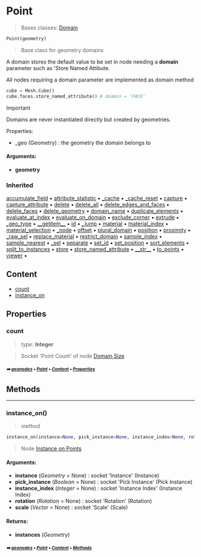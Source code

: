 # Point

> Bases classes: [Domain](geono-domain.md#domain)

``` python
Point(geometry)
```

> Base class for geometry domains

A domain stores the default value to be set in node needing a **domain** parameter
such as 'Store Named Attibute.

All nodes requiring a domain parameter are implemented as domain method

``` python
cube = Mesh.Cube()
cube.faces.store_named_attribute() # doamin = 'FACE'
```

> [!IMPORTANT]
> Domains are never instantiated directly but created by geometries.

Properties:
- _geo (Geometry) : the geometry the domain belongs to

#### Arguments:
- **geometry**

### Inherited

[accumulate_field](geono-domain.md#accumulate_field) :black_small_square: [attribute_statistic](geono-domain.md#attribute_statistic) :black_small_square: [\_cache](geono-nodecache.md#_cache) :black_small_square: [\_cache_reset](geono-nodecache.md#_cache_reset) :black_small_square: [capture](geono-domain.md#capture) :black_small_square: [capture_attribute](geono-domain.md#capture_attribute) :black_small_square: [delete](geono-domain.md#delete) :black_small_square: [delete_all](geono-domain.md#delete_all) :black_small_square: [delete_edges_and_faces](geono-domain.md#delete_edges_and_faces) :black_small_square: [delete_faces](geono-domain.md#delete_faces) :black_small_square: [delete_geometry](geono-domain.md#delete_geometry) :black_small_square: [domain_name](geono-domain.md#domain_name) :black_small_square: [duplicate_elements](geono-domain.md#duplicate_elements) :black_small_square: [evaluate_at_index](geono-domain.md#evaluate_at_index) :black_small_square: [evaluate_on_domain](geono-domain.md#evaluate_on_domain) :black_small_square: [exclude_corner](geono-domain.md#exclude_corner) :black_small_square: [extrude](geono-domain.md#extrude) :black_small_square: [\_geo_type](geono-geobase.md#_geo_type) :black_small_square: [\_\_getitem__](geono-geobase.md#__getitem__) :black_small_square: [id](geono-geobase.md#id) :black_small_square: [\_jump](geono-domain.md#_jump) :black_small_square: [material](geono-geobase.md#material) :black_small_square: [material_index](geono-geobase.md#material_index) :black_small_square: [material_selection](geono-geobase.md#material_selection) :black_small_square: [\_node](geono-domain.md#_node) :black_small_square: [offset](geono-geobase.md#offset) :black_small_square: [plural_domain](geono-domain.md#plural_domain) :black_small_square: [position](geono-geobase.md#position) :black_small_square: [proximity](geono-domain.md#proximity) :black_small_square: [\_raw_sel](geono-geobase.md#_raw_sel) :black_small_square: [replace_material](geono-geobase.md#replace_material) :black_small_square: [restrict_domain](geono-domain.md#restrict_domain) :black_small_square: [sample_index](geono-domain.md#sample_index) :black_small_square: [sample_nearest](geono-domain.md#sample_nearest) :black_small_square: [\_sel](geono-domain.md#_sel) :black_small_square: [separate](geono-domain.md#separate) :black_small_square: [set_id](geono-geobase.md#set_id) :black_small_square: [set_position](geono-geobase.md#set_position) :black_small_square: [sort_elements](geono-domain.md#sort_elements) :black_small_square: [split_to_instances](geono-domain.md#split_to_instances) :black_small_square: [store](geono-domain.md#store) :black_small_square: [store_named_attribute](geono-domain.md#store_named_attribute) :black_small_square: [\_\_str__](geono-domain.md#__str__) :black_small_square: [to_points](geono-domain.md#to_points) :black_small_square: [viewer](geono-domain.md#viewer) :black_small_square:

## Content

- [count](geono-point.md#count)
- [instance_on](geono-point.md#instance_on)

## Properties



### count

> _type_: **Integer**
>

> Socket 'Point Count' of node [Domain Size](https://docs.blender.org/manual/en/latest/modeling/geometry_nodes/attribute/domain_size.html)

##### <sub>:arrow_right: [geonodes](index.md#geonodes) :black_small_square: [Point](geono-point.md#point) :black_small_square: [Content](geono-point.md#content) :black_small_square: [Properties](geono-point.md#properties)</sub>

## Methods



----------
### instance_on()

> method

``` python
instance_on(instance=None, pick_instance=None, instance_index=None, rotation=None, scale=None)
```

> Node [Instance on Points](https://docs.blender.org/manual/en/latest/modeling/geometry_nodes/instances/instance_on_points.html)

#### Arguments:
- **instance** (_Geometry_ = None) : socket 'Instance' (Instance)
- **pick_instance** (_Boolean_ = None) : socket 'Pick Instance' (Pick Instance)
- **instance_index** (_Integer_ = None) : socket 'Instance Index' (Instance Index)
- **rotation** (_Rotation_ = None) : socket 'Rotation' (Rotation)
- **scale** (_Vector_ = None) : socket 'Scale' (Scale)



#### Returns:
- **instances** (_Geometry_)

##### <sub>:arrow_right: [geonodes](index.md#geonodes) :black_small_square: [Point](geono-point.md#point) :black_small_square: [Content](geono-point.md#content) :black_small_square: [Methods](geono-point.md#methods)</sub>